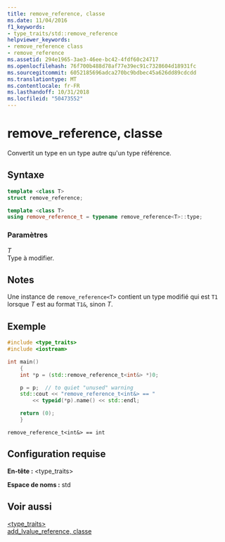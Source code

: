 ```yaml
---
title: remove_reference, classe
ms.date: 11/04/2016
f1_keywords:
- type_traits/std::remove_reference
helpviewer_keywords:
- remove_reference class
- remove_reference
ms.assetid: 294e1965-3ae3-46ee-bc42-4fdf60c24717
ms.openlocfilehash: 76f700b488d78af77e39ec91c7328604d18931fc
ms.sourcegitcommit: 6052185696adca270bc9bdbec45a626dd89cdcdd
ms.translationtype: MT
ms.contentlocale: fr-FR
ms.lasthandoff: 10/31/2018
ms.locfileid: "50473552"
---
```

# <a name="removereference-class"></a>remove_reference, classe

Convertit un type en un type autre qu'un type référence.

## <a name="syntax"></a>Syntaxe

```cpp
template <class T>
struct remove_reference;

template <class T>
using remove_reference_t = typename remove_reference<T>::type;
```

### <a name="parameters"></a>Paramètres

*T*<br/>
Type à modifier.

## <a name="remarks"></a>Notes

Une instance de `remove_reference<T>` contient un type modifié qui est `T1` lorsque *T* est au format `T1&`, sinon *T*.

## <a name="example"></a>Exemple

```cpp
#include <type_traits>
#include <iostream>

int main()
    {
    int *p = (std::remove_reference_t<int&> *)0;

    p = p;  // to quiet "unused" warning
    std::cout << "remove_reference_t<int&> == "
        << typeid(*p).name() << std::endl;

    return (0);
    }
```

```Output
remove_reference_t<int&> == int
```

## <a name="requirements"></a>Configuration requise

**En-tête :** \<type_traits>

**Espace de noms :** std

## <a name="see-also"></a>Voir aussi

[<type_traits>](../standard-library/type-traits.md)<br/>
[add_lvalue_reference, classe](../standard-library/add-lvalue-reference-class.md)<br/>
